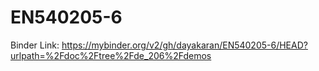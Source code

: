 # EN540205-6

Binder Link: https://mybinder.org/v2/gh/dayakaran/EN540205-6/HEAD?urlpath=%2Fdoc%2Ftree%2Fde_206%2Fdemos
